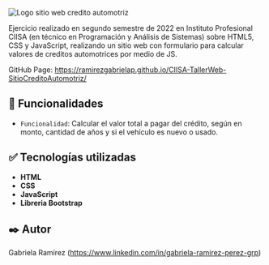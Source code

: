 
![Logo sitio web credito automotriz](https://github.com/ramirezgabrielap/CIISA-TallerWeb-SitioCreditoAutomotriz/assets/100728813/0276da5a-35b2-499b-8dc4-cd3e854ca5ca)

Ejercicio realizado en segundo semestre de 2022 en Instituto Profesional CIISA (en técnico en Programación y Análisis de Sistemas) sobre HTML5, CSS y JavaScript, 
realizando un sitio web con formulario para calcular valores de creditos automotrices por medio de JS.

GitHub Page: https://ramirezgabrielap.github.io/CIISA-TallerWeb-SitioCreditoAutomotriz/

## :hammer: Funcionalidades

- `Funcionalidad`: Calcular el valor total a pagar del crédito, según en monto, cantidad de años y si el vehículo es nuevo o usado.

## :white_check_mark: Tecnologías utilizadas

* **HTML** 
* **CSS**
* **JavaScript**
* **Libreria Bootstrap**



## ✒️ Autor
Gabriela Ramírez
(https://www.linkedin.com/in/gabriela-ramirez-perez-grp)
